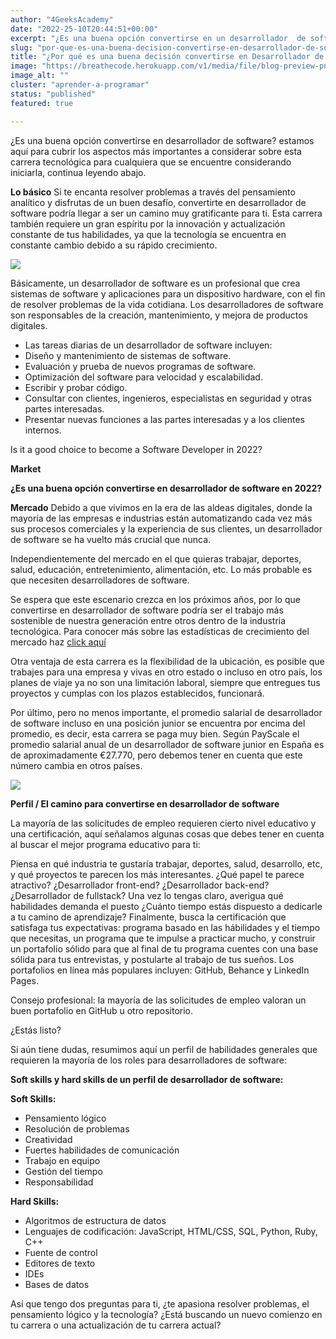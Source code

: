 ```yaml
---
author: "4GeeksAcademy"
date: "2022-25-10T20:44:51+00:00"
excerpt: "¿Es una buena opción convertirse en un desarrollador  de software? promedio salarial *Demanda del mercado en 2022 *"
slug: "por-que-es-una-buena-decision-convertirse-en-desarrollador-de-software"
title: "¿Por qué es una buena decisión convertirse en Desarrollador de Software?"
image: "https://breathecode.herokuapp.com/v1/media/file/blog-preview-png?"
image_alt: ""
cluster: "aprender-a-programar"
status: "published"
featured: true

---
```

¿Es una buena opción convertirse en desarrollador de software? estamos aquí para cubrir los aspectos más importantes a considerar sobre esta carrera tecnológica para cualquiera que se encuentre considerando iniciarla, continua leyendo abajo.

**Lo básico**
Si te encanta resolver problemas a través del pensamiento analítico y disfrutas de un buen desafío, convertirte en desarrollador de software podría llegar a ser un camino muy gratificante para ti. Esta carrera también requiere un gran espíritu por la innovación y actualización constante de tus habilidades, ya que la tecnología se encuentra en constante cambio debido a su rápido crecimiento. 

![](https://breathecode.herokuapp.com/v1/media/file/carrera-de-programacion-png?)

Básicamente, un desarrollador de software es un profesional que crea sistemas de software y aplicaciones para un dispositivo hardware, con el fin de resolver problemas de la vida cotidiana. Los desarrolladores de software son responsables de la creación, mantenimiento, y mejora de productos digitales.

- Las tareas diarias de un desarrollador de software incluyen: 
- Diseño y mantenimiento de sistemas de software.
- Evaluación y prueba de nuevos programas de software.
- Optimización del software para velocidad y escalabilidad.
- Escribir y probar código.
- Consultar con clientes, ingenieros, especialistas en seguridad y otras partes interesadas.
- Presentar nuevas funciones a las partes interesadas y a los clientes internos.
 

Is it a good choice to become a Software Developer in 2022?

**Market**

**¿Es una buena opción convertirse en desarrollador de software en 2022?**

**Mercado**
Debido a que vivimos en la era de las aldeas digitales, donde la mayoría de las empresas e industrias están automatizando cada vez más sus procesos comerciales y la experiencia de sus clientes, un desarrollador de software se ha vuelto más crucial que nunca.

Independientemente del mercado en el que quieras trabajar, deportes, salud, educación, entretenimiento, alimentación, etc. Lo más probable es que necesiten desarrolladores de software.

Se espera que este escenario crezca en los próximos años, por lo que convertirse en desarrollador de software podría ser el trabajo más sostenible de nuestra generación entre otros dentro de la industria tecnológica. Para conocer más sobre las estadísticas de crecimiento del mercado haz [click aquí](/us/full-stack-developer/internships-bootcamps-2021)

Otra ventaja de esta carrera es la flexibilidad de la ubicación, es posible que trabajes para una empresa y vivas en otro estado o incluso en otro país, los planes de viaje ya no son una limitación laboral, siempre que entregues tus proyectos y cumplas con los plazos establecidos, funcionará.

Por último, pero no menos importante, el promedio salarial de desarrollador de software incluso en una posición junior se encuentra por encima del promedio, es decir, esta carrera se paga muy bien. Según PayScale el promedio salarial anual de un desarrollador de software junior en España es de aproximadamente €27.770, pero debemos tener en cuenta que este número cambia en otros países.

![](https://breathecode.herokuapp.com/v1/media/file/screen-shot-2022-02-17-at-12-55-55-pm-png?)

**Perfil / El camino para convertirse en desarrollador de software**

La mayoría de las solicitudes de empleo requieren cierto nivel educativo y una certificación, aquí señalamos algunas cosas que debes tener en cuenta al buscar el mejor programa educativo para ti:

Piensa en qué industria te gustaría trabajar, deportes, salud, desarrollo, etc, y qué proyectos te parecen los más interesantes.
¿Qué papel te parece atractivo? ¿Desarrollador front-end? ¿Desarrollador back-end? ¿Desarrollador de fullstack?
Una vez lo tengas claro, averigua qué habilidades demanda el puesto
¿Cuánto tiempo estás dispuesto a dedicarle a tu camino de aprendizaje?
Finalmente, busca la certificación que satisfaga tus expectativas: programa basado en las hábilidades y el tiempo que necesitas, un programa que te impulse a practicar mucho, y construir un portafolio sólido para que al final de tu programa cuentes con una base sólida para tus entrevistas, y postularte al trabajo de tus sueños. Los portafolios en línea más populares incluyen: GitHub, Behance y LinkedIn Pages.

Consejo profesional: la mayoría de las solicitudes de empleo valoran un buen portafolio en GitHub u otro repositorio.

¿Estás listo?

Si aún tiene dudas, resumimos aquí un perfil de habilidades generales que requieren la mayoría de los roles para desarrolladores de software:

**Soft skills y hard skills de un perfil de desarrollador de software:**

**Soft Skills:**
- Pensamiento lógico
- Resolución de problemas
- Creatividad
- Fuertes habilidades de comunicación
- Trabajo en equipo
- Gestión del tiempo
- Responsabilidad

**Hard Skills:**
- Algoritmos de estructura de datos
- Lenguajes de codificación: JavaScript, HTML/CSS, SQL, Python, Ruby, C++
- Fuente de control
- Editores de texto
- IDEs
- Bases de datos


Así que tengo dos preguntas para ti, ¿te apasiona resolver problemas, el pensamiento lógico y la tecnología? ¿Está buscando un nuevo comienzo en tu carrera o una actualización de tu carrera actual?

<call-to-action button_text="Ver programa" button_link="/es/curso-de-programacion-desde-cero" background="rgba(0, 151, 205, 0.15)" title="Impulsa tu carrera, gracias a la programación" text="Te invitamos a impulsa tu carrera, aprendiendo a programar con nuestro Programa Full Stack Developer."></call-to-action>
